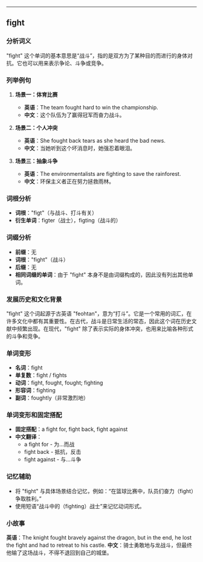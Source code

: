 
---------------
## fight
### 分析词义
"fight" 这个单词的基本意思是“战斗”，指的是双方为了某种目的而进行的身体对抗。它也可以用来表示争论、斗争或竞争。

### 列举例句
1. **场景一：体育比赛**
   - **英语**：The team fought hard to win the championship.
   - **中文**：这个队伍为了赢得冠军而奋力战斗。

2. **场景二：个人冲突**
   - **英语**：She fought back tears as she heard the bad news.
   - **中文**：当她听到这个坏消息时，她强忍着眼泪。

3. **场景三：抽象斗争**
   - **英语**：The environmentalists are fighting to save the rainforest.
   - **中文**：环保主义者正在努力拯救雨林。

### 词根分析
- **词根**："figt"（与战斗、打斗有关）
- **衍生单词**：figter（战士），figting（战斗的）

### 词缀分析
- **前缀**：无
- **词根**："fight"（战斗）
- **后缀**：无
- **相同词缀的单词**：由于 "fight" 本身不是由词缀构成的，因此没有列出其他单词。

### 发展历史和文化背景
"fight" 这个词起源于古英语 "feohtan"，意为“打斗”。它是一个常用的词汇，在许多文化中都有其重要性。在古代，战斗是日常生活的常态，因此这个词在历史文献中频繁出现。在现代，"fight" 除了表示实际的身体冲突，也用来比喻各种形式的斗争和竞争。

### 单词变形
- **名词**：fight
- **单复数**：fight / fights
- **动词**：fight, fought, fought; fighting
- **形容词**：fighting
- **副词**：foughtly（非常激烈地）

### 单词变形和固定搭配
- **固定搭配**：a fight for, fight back, fight against
- **中文翻译**：
  - a fight for - 为...而战
  - fight back - 抵抗，反击
  - fight against - 与...斗争

### 记忆辅助
- 将 "fight" 与具体场景结合记忆，例如：“在篮球比赛中，队员们奋力（fight）争取胜利。”
- 使用短语“战斗中的（fighting）战士”来记忆动词形式。

### 小故事
**英语**：The knight fought bravely against the dragon, but in the end, he lost the fight and had to retreat to his castle.
**中文**：骑士勇敢地与龙战斗，但最终他输了这场战斗，不得不退回到自己的城堡。

